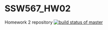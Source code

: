 # SSW567_HW02
Homework 2 repository
[![build status of master](https://travis-ci.org/Mako227/SSW567_HW02.svg?branch=main)](https://travis-ci.org/Mako227/SSW567_HW02)